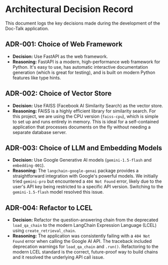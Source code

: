 # Architectural Decision Record

This document logs the key decisions made during the development of the Doc-Talk application.

## ADR-001: Choice of Web Framework

- **Decision:** Use FastAPI as the web framework.
- **Reasoning:** FastAPI is a modern, high-performance web framework for Python. It's easy to use, has automatic interactive documentation generation (which is great for testing), and is built on modern Python features like type hints.

## ADR-002: Choice of Vector Store

- **Decision:** Use FAISS (Facebook AI Similarity Search) as the vector store.
- **Reasoning:** FAISS is a highly efficient library for similarity search. For this project, we are using the CPU version (`faiss-cpu`), which is simple to set up and runs entirely in memory. This is ideal for a self-contained application that processes documents on the fly without needing a separate database server.

## ADR-003: Choice of LLM and Embedding Models

- **Decision:** Use Google Generative AI models (`gemini-1.5-flash` and `embedding-001`).
- **Reasoning:** The `langchain-google-genai` package provides a straightforward integration with Google's powerful models. We initially tried `gemini-pro` but encountered a `404 Not Found` error, likely due to the user's API key being restricted to a specific API version. Switching to the `gemini-1.5-flash` model resolved this issue.

## ADR-004: Refactor to LCEL

- **Decision:** Refactor the question-answering chain from the deprecated `load_qa_chain` to the modern LangChain Expression Language (LCEL) using `create_retrieval_chain`.
- **Reasoning:** The application was consistently failing with a `404 Not Found` error when calling the Google AI API. The traceback included deprecation warnings for `load_qa_chain` and `.run()`. Refactoring to the modern LCEL standard is the correct, future-proof way to build chains and it resolved the underlying API call issue.
